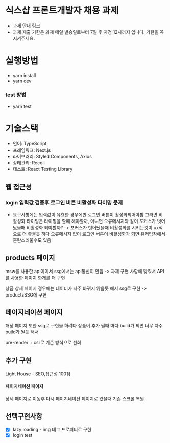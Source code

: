 # 식스샵 프론트개발자 채용 과제

- [과제 안내 링크](https://www.notion.so/sixshop/af7f8a9586b648e6ba92a8c24ff0ef66)
- 과제 제출 기한은 과제 메일 발송일로부터 7일 후 자정 12시까지 입니다. 기한을 꼭 지켜주세요.

# 실행방법

- yarn install
- yarn dev

### test 방법

- yarn test

# 기술스택

- 언어: TypeScript
- 프레임워크: Next.js
- 라이브러리: Styled Components, Axios
- 상태관리: Recoil
- 테스트: React Testing Library

## 웹 접근성

### login 입력값 검증후 로그인 버튼 비활성화 타이밍 문제

- 요구사항에는 입력값이 유효한 경우에만 로그인 버튼이 활성화되어야함
  그러면 비활성화 타이밍은 타이핑을 할때 해야할까, 아니면 오류메시지와 같이 포커스가 벗어났을때 비활성화 되야할까?
  -> 포커스가 벗어났을때 비활성화를 시키는것이 ux적으로 더 좋을듯 하다
  오류메시지 없이 로그인 버튼이 비활성화가 되면 유저입장에서 혼란스러울수도 있음

## products 페이지

msw를 사용한 api이여서 ssg에서는 api통신이 안됨
-> 과제 구현 사항에 맞춰서 API를 사용한 페이지 한개를 더 구현

상품 상세 페이지 경우에는 데이터가 자주 바뀌지 않을듯 해서 ssg로 구현
-> productsSSG에 구현

## 페이지네이션 페이지

해당 페이지 또한 ssg로 구현을 하려다
상품이 추가 될때 마다 build가 되면 너무 자주 build가 될듯 해서

pre-render + csr로 기존 방식으로 선회

## 추가 구현

Light House - SEO,접근성 100점

#### 페이지네이션 페이지

상세 페이지로 이동후 다시 페이지네이션 페이지로 왔을때 기존 스크롤 복원

## 선택구현사항
- [x] lazy loading - img 태그 프로퍼티로 구현
- [x] login test
